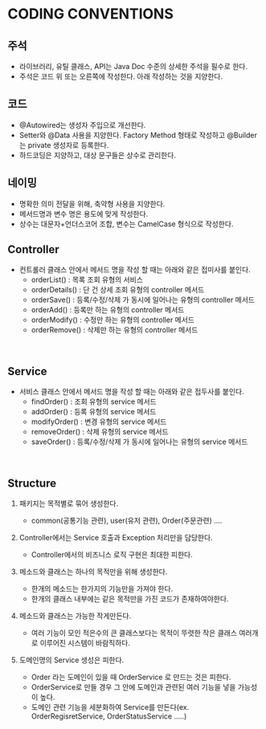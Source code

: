 # CODING CONVENTIONS

## 주석
- 라이브러리, 유틸 클래스, API는 Java Doc 수준의 상세한 주석을 필수로 한다.
- 주석은 코드 위 또는 오른쪽에 작성한다.
  아래 작성하는 것을 지양한다.

## 코드
- @Autowired는 생성자 주입으로 개선한다.
-  Setter와 @Data 사용을 지양한다. Factory Method 형태로 작성하고 @Builder는 private 생성자로 등록한다.
- 하드코딩은 지양하고, 대상 문구들은 상수로 관리한다.

## 네이밍
- 명확한 의미 전달을 위해, 축약형 사용을 지양한다.
- 메서드명과 변수 명은 용도에 맞게 작성한다.
- 상수는 대문자+언더스코어 조합, 변수는 CamelCase 형식으로 작성한다.


## Controller
- 컨트롤러 클래스 안에서 메서드 명을 작성 할 때는 아래와 같은 접미사를 붙인다.
    - orderList() : 목록 조회 유형의 서비스
    - orderDetails() : 단 건 상세 조회 유형의 controller 메서드
    - orderSave() : 등록/수정/삭제 가 동시에 일어나는 유형의 controller 메서드
    - orderAdd() : 등록만 하는 유형의 controller 메서드
    - orderModify() : 수정만 하는 유형의 controller 메서드
    - orderRemove() : 삭제만 하는 유형의 controller 메서드

<br>

## Service
- 서비스 클래스 안에서 메서드 명을 작성 할 때는 아래와 같은 접두사를 붙인다.
    - findOrder() : 조회 유형의 service 메서드
    - addOrder() : 등록 유형의 service 메서드
    - modifyOrder() : 변경 유형의 service 메서드
    - removeOrder() : 삭제 유형의 service 메서드
    - saveOrder() : 등록/수정/삭제 가 동시에 일어나는 유형의 service 메서드

<br>

## Structure
1. 패키지는 목적별로 묶어 생성한다.
    - common(공통기능 관련), user(유저 관련), Order(주문관련) ....

2. Controller에서는 Service 호출과 Exception 처리만을 담당한다.
    - Controller에서의 비즈니스 로직 구현은 최대한 피한다.

3. 메소드와 클래스는 하나의 목적만을 위해 생성한다.
    - 한개의 메소드는 한가지의 기능만을 가져야 한다.
    - 한개의 클래스 내부에는 같은 목적만을 가진 코드가 존재하여야한다.

4. 메소드와 클래스는 가능한 작게만든다.
    - 여러 기능이 모인 적은수의 큰 클래스보다는 목적이 뚜렷한 작은 클래스 여러개로 이루어진 시스템이 바람직하다.

5. 도메인명의 Service 생성은 피한다.
    - Order 라는 도메인이 있을 때 OrderService 로 만드는 것은 피한다.
    - OrderService로 만들 경우 그 안에 도메인과 관련된 여러 기능을 넣을 가능성이 높다.
    - 도메인 관련 기능을 세분화하여 Service를 만든다(ex. OrderRegisretService, OrderStatusService .....)


<br><br><br><br><br>